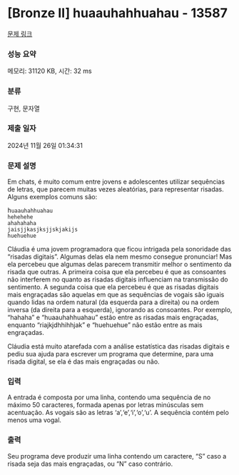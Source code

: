 # [Bronze II] huaauhahhuahau - 13587 

[문제 링크](https://www.acmicpc.net/problem/13587) 

### 성능 요약

메모리: 31120 KB, 시간: 32 ms

### 분류

구현, 문자열

### 제출 일자

2024년 11월 26일 01:34:31

### 문제 설명

<p>Em chats, é muito comum entre jovens e adolescentes utilizar sequências de letras, que parecem muitas vezes aleatórias, para representar risadas. Alguns exemplos comuns são:</p>

<pre>h<code>uaauhahhuahau
hehehehe
ahahahaha
jaisjjkasjksjjskjakijs
huehuehue</code></pre>

<p>Cláudia é uma jovem programadora que ficou intrigada pela sonoridade das “risadas digitais”. Algumas delas ela nem mesmo consegue pronunciar! Mas ela percebeu que algumas delas parecem transmitir melhor o sentimento da risada que outras. A primeira coisa que ela percebeu é que as consoantes não interferem no quanto as risadas digitais influenciam na transmissão do sentimento. A segunda coisa que ela percebeu é que as risadas digitais mais engraçadas são aquelas em que as sequências de vogais são iguais quando lidas na ordem natural (da esquerda para a direita) ou na ordem inversa (da direita para a esquerda), ignorando as consoantes. Por exemplo, “hahaha” e “huaauhahhuahau” estão entre as risadas mais engraçadas, enquanto “riajkjdhhihhjak” e “huehuehue” não estão entre as mais engraçadas.</p>

<p>Cláudia está muito atarefada com a análise estatística das risadas digitais e pediu sua ajuda para escrever um programa que determine, para uma risada digital, se ela é das mais engraçadas ou não.</p>

### 입력 

 <p>A entrada é composta por uma linha, contendo uma sequência de no máximo 50 caracteres, formada apenas por letras minúsculas sem acentuação. As vogais são as letras ‘a’,‘e’,‘i’,‘o’,‘u’. A sequência contém pelo menos uma vogal.</p>

<p> </p>

### 출력 

 <p>Seu programa deve produzir uma linha contendo um caractere, “S” caso a risada seja das mais engraçadas, ou “N” caso contrário.</p>

